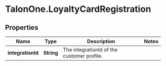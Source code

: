 # TalonOne.LoyaltyCardRegistration

## Properties

Name | Type | Description | Notes
------------ | ------------- | ------------- | -------------
**integrationId** | **String** | The integrationId of the customer profile. | 



